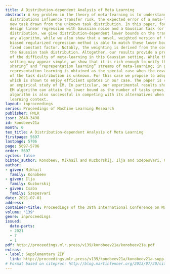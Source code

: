 ```yaml
---
title: A Distribution-dependent Analysis of Meta Learning
abstract: A key problem in the theory of meta-learning is to understand how the task
  distributions influence transfer risk, the expected error of a meta-learner on a
  new task drawn from the unknown task distribution. In this paper, focusing on fixed
  design linear regression with Gaussian noise and a Gaussian task (or parameter)
  distribution, we give distribution-dependent lower bounds on the transfer risk of
  any algorithm, while we also show that a novel, weighted version of the so-called
  biased regularized regression method is able to match these lower bounds up to a
  fixed constant factor. Notably, the weighting is derived from the covariance of
  the Gaussian task distribution. Altogether, our results provide a precise characterization
  of the difficulty of meta-learning in this Gaussian setting. While this problem
  setting may appear simple, we show that it is rich enough to unify the “parameter
  sharing” and “representation learning” streams of meta-learning; in particular,
  representation learning is obtained as the special case when the covariance matrix
  of the task distribution is unknown. For this case we propose to adopt the EM method,
  which is shown to enjoy efficient updates in our case. The paper is completed by
  an empirical study of EM. In particular, our experimental results show that the
  EM algorithm can attain the lower bound as the number of tasks grows, while the
  algorithm is also successful in competing with its alternatives when used in a representation
  learning context.
layout: inproceedings
series: Proceedings of Machine Learning Research
publisher: PMLR
issn: 2640-3498
id: konobeev21a
month: 0
tex_title: A Distribution-dependent Analysis of Meta Learning
firstpage: 5697
lastpage: 5706
page: 5697-5706
order: 5697
cycles: false
bibtex_author: Konobeev, Mikhail and Kuzborskij, Ilja and Szepesvari, Csaba
author:
- given: Mikhail
  family: Konobeev
- given: Ilja
  family: Kuzborskij
- given: Csaba
  family: Szepesvari
date: 2021-07-01
address:
container-title: Proceedings of the 38th International Conference on Machine Learning
volume: '139'
genre: inproceedings
issued:
  date-parts:
  - 2021
  - 7
  - 1
pdf: http://proceedings.mlr.press/v139/konobeev21a/konobeev21a.pdf
extras:
- label: Supplementary ZIP
  link: http://proceedings.mlr.press/v139/konobeev21a/konobeev21a-supp.zip
# Format based on citeproc: http://blog.martinfenner.org/2013/07/30/citeproc-yaml-for-bibliographies/
---
```

